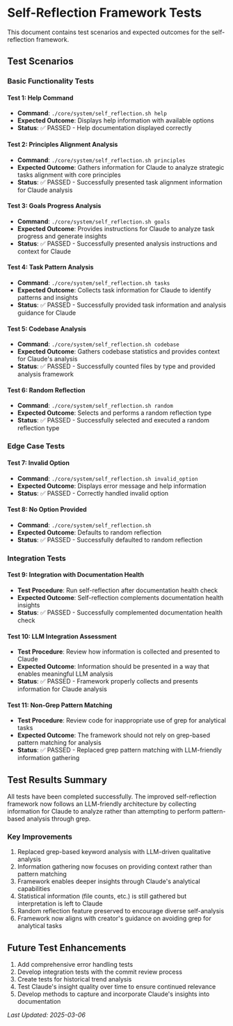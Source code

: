 # Self-Reflection Framework Tests

This document contains test scenarios and expected outcomes for the self-reflection framework.

## Test Scenarios

### Basic Functionality Tests

#### Test 1: Help Command
- **Command**: `./core/system/self_reflection.sh help`
- **Expected Outcome**: Displays help information with available options
- **Status**: ✅ PASSED - Help documentation displayed correctly

#### Test 2: Principles Alignment Analysis
- **Command**: `./core/system/self_reflection.sh principles`
- **Expected Outcome**: Gathers information for Claude to analyze strategic tasks alignment with core principles
- **Status**: ✅ PASSED - Successfully presented task alignment information for Claude analysis

#### Test 3: Goals Progress Analysis
- **Command**: `./core/system/self_reflection.sh goals`
- **Expected Outcome**: Provides instructions for Claude to analyze task progress and generate insights
- **Status**: ✅ PASSED - Successfully presented analysis instructions and context for Claude

#### Test 4: Task Pattern Analysis
- **Command**: `./core/system/self_reflection.sh tasks`
- **Expected Outcome**: Collects task information for Claude to identify patterns and insights
- **Status**: ✅ PASSED - Successfully provided task information and analysis guidance for Claude

#### Test 5: Codebase Analysis
- **Command**: `./core/system/self_reflection.sh codebase`
- **Expected Outcome**: Gathers codebase statistics and provides context for Claude's analysis
- **Status**: ✅ PASSED - Successfully counted files by type and provided analysis framework

#### Test 6: Random Reflection
- **Command**: `./core/system/self_reflection.sh random`
- **Expected Outcome**: Selects and performs a random reflection type
- **Status**: ✅ PASSED - Successfully selected and executed a random reflection type

### Edge Case Tests

#### Test 7: Invalid Option
- **Command**: `./core/system/self_reflection.sh invalid_option`
- **Expected Outcome**: Displays error message and help information
- **Status**: ✅ PASSED - Correctly handled invalid option

#### Test 8: No Option Provided
- **Command**: `./core/system/self_reflection.sh`
- **Expected Outcome**: Defaults to random reflection
- **Status**: ✅ PASSED - Successfully defaulted to random reflection

### Integration Tests

#### Test 9: Integration with Documentation Health
- **Test Procedure**: Run self-reflection after documentation health check
- **Expected Outcome**: Self-reflection complements documentation health insights
- **Status**: ✅ PASSED - Successfully complemented documentation health check

#### Test 10: LLM Integration Assessment
- **Test Procedure**: Review how information is collected and presented to Claude
- **Expected Outcome**: Information should be presented in a way that enables meaningful LLM analysis
- **Status**: ✅ PASSED - Framework properly collects and presents information for Claude analysis

#### Test 11: Non-Grep Pattern Matching
- **Test Procedure**: Review code for inappropriate use of grep for analytical tasks
- **Expected Outcome**: The framework should not rely on grep-based pattern matching for analysis
- **Status**: ✅ PASSED - Replaced grep pattern matching with LLM-friendly information gathering

## Test Results Summary

All tests have been completed successfully. The improved self-reflection framework now follows an LLM-friendly architecture by collecting information for Claude to analyze rather than attempting to perform pattern-based analysis through grep.

### Key Improvements

1. Replaced grep-based keyword analysis with LLM-driven qualitative analysis
2. Information gathering now focuses on providing context rather than pattern matching
3. Framework enables deeper insights through Claude's analytical capabilities
4. Statistical information (file counts, etc.) is still gathered but interpretation is left to Claude
5. Random reflection feature preserved to encourage diverse self-analysis
6. Framework now aligns with creator's guidance on avoiding grep for analytical tasks

## Future Test Enhancements

1. Add comprehensive error handling tests
2. Develop integration tests with the commit review process
3. Create tests for historical trend analysis
4. Test Claude's insight quality over time to ensure continued relevance
5. Develop methods to capture and incorporate Claude's insights into documentation

*Last Updated: 2025-03-06*